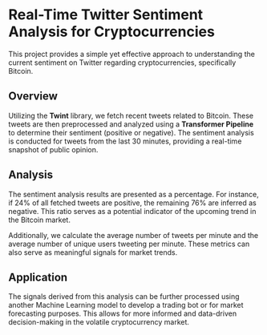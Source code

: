 # Real-Time Twitter Sentiment Analysis for Cryptocurrencies

This project provides a simple yet effective approach to understanding the current sentiment on Twitter regarding cryptocurrencies, specifically Bitcoin.

## Overview

Utilizing the **Twint** library, we fetch recent tweets related to Bitcoin. These tweets are then preprocessed and analyzed using a **Transformer Pipeline** to determine their sentiment (positive or negative). The sentiment analysis is conducted for tweets from the last 30 minutes, providing a real-time snapshot of public opinion.

## Analysis

The sentiment analysis results are presented as a percentage. For instance, if 24% of all fetched tweets are positive, the remaining 76% are inferred as negative. This ratio serves as a potential indicator of the upcoming trend in the Bitcoin market.

Additionally, we calculate the average number of tweets per minute and the average number of unique users tweeting per minute. These metrics can also serve as meaningful signals for market trends.

## Application

The signals derived from this analysis can be further processed using another Machine Learning model to develop a trading bot or for market forecasting purposes. This allows for more informed and data-driven decision-making in the volatile cryptocurrency market.
